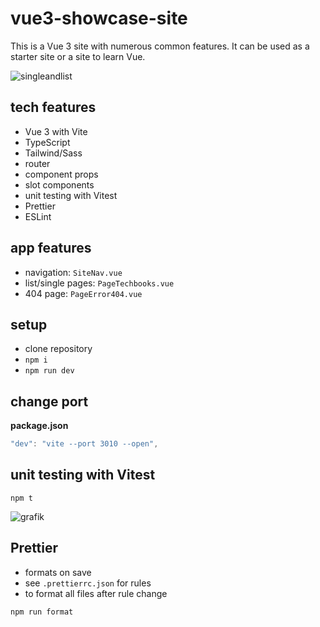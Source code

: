 # vue3-showcase-site

This is a Vue 3 site with numerous common features. It can be used as a starter site or a site to learn Vue. 

![singleandlist](https://github.com/edwardtanguay/vue3-showcase-site/assets/446574/1f937ee2-2be3-434c-bfd1-f0906801c8c3)

## tech features

- Vue 3 with Vite
- TypeScript
- Tailwind/Sass
- router
- component props
- slot components
- unit testing with Vitest
- Prettier
- ESLint

## app features

- navigation: `SiteNav.vue`
- list/single pages: `PageTechbooks.vue`
- 404 page: `PageError404.vue`

## setup

- clone repository
- `npm i`
- `npm run dev`

## change port

**package.json**

```ts
"dev": "vite --port 3010 --open",
```


## unit testing with Vitest

```
npm t
```

![grafik](https://github.com/edwardtanguay/vue3-showcase-site/assets/446574/476bc544-eec3-47e8-8533-550f60fdfb04)

## Prettier

- formats on save
- see `.prettierrc.json` for rules
- to format all files after rule change

```
npm run format
```
